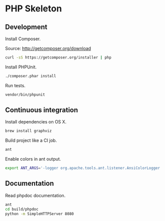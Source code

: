 # PHP Skeleton


## Development

Install Composer.

Source: http://getcomposer.org/download

```sh
curl -sS https://getcomposer.org/installer | php
```

Install PHPUnit.

```sh
./composer.phar install
```

Run tests.

```sh
vendor/bin/phpunit
```


## Continuous integration

Install dependencies on OS X.

```sh
brew install graphviz
```

Build project like a CI job.

```sh
ant
```

Enable colors in ant output.

```sh
export ANT_ARGS='-logger org.apache.tools.ant.listener.AnsiColorLogger'
```


## Documentation

Read phpdoc documentation.

```sh
ant
cd build/phpdoc
python -m SimpleHTTPServer 8080
```
